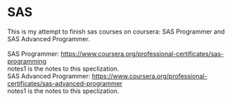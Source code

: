 # SAS
This is my attempt to finish sas courses on coursera: SAS Programmer
and SAS Advanced Programmer. \
\
SAS Programmer: https://www.coursera.org/professional-certificates/sas-programming     \
notes1 is the notes to this speclization.\
SAS Advanced Programmer: https://www.coursera.org/professional-certificates/sas-advanced-programmer       \
notes1 is the notes to this speclization.
